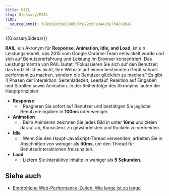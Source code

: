 ```yaml
---
title: RAIL
slug: Glossary/RAIL
l10n:
  sourceCommit: b789d2ed3e6398b03fe22c95a3442be7b4669b47
---
```


{{GlossarySidebar}}

**RAIL**, ein Akronym für **Response, Animation, Idle, and Load**, ist ein Leistungsmodell, das 2015 vom Google Chrome-Team entwickelt wurde und sich auf Benutzererfahrung und Leistung im Browser konzentriert. Das Leistungsmantra von RAIL lautet: "Fokussieren Sie sich auf den Benutzer; das Endziel ist es nicht, Ihre Website auf einem bestimmten Gerät schnell performant zu machen, sondern die Benutzer glücklich zu machen." Es gibt 4 Phasen der Interaktion: Seitenladezeit, Leerlauf, Reaktion auf Eingaben und Scrollen sowie Animation. In der Reihenfolge des Akronyms lauten die Hauptprinzipien:

- **Response**
  - : Reagieren Sie sofort auf Benutzer und bestätigen Sie jegliche Benutzereingaben in **100ms** oder weniger.
- **Animation**
  - : Beim Animieren zeichnen Sie jedes Bild in unter **16ms** und zielen darauf ab, Konsistenz zu gewährleisten und Ruckeln zu vermeiden.
- **Idle**
  - : Wenn Sie den Haupt-JavaScript-Thread verwenden, arbeiten Sie in Abschnitten von weniger als **50ms**, um den Thread für Benutzerinteraktionen freizuhalten.
- **Load**
  - : Liefern Sie interaktive Inhalte in weniger als **5 Sekunden**.

## Siehe auch

- [Empfohlene Web-Performance-Zeiten: Wie lange ist zu lange](/de/docs/Web/Performance/How_long_is_too_long)
